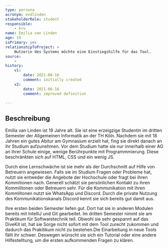 ```yaml
---
type: persona
acronym: evdlinden
stakeholderRole: student
responsible: 
    - kru
name: Emilia van Linden
age: 19
isPrimary: yes
relationshipToProject: >
    Nutzerin des Systems möchte eine Einstiegshilfe für das Tool.
source: 
    - 
history:
    v1:
        date: 2021-06-16
        comment: initially created
    v2:
        date: 2021-06-16
        comment: improved definition

---
```


## Beschreibung

Emilia van Linden ist 19 Jahre alt. Sie ist eine erzeigzige Studentin im dritten Semester der Allgemeinen Informatik an der TH Köln. Nachdem sie mit 18 Jahren ein gutes Abitur am Gymnasium erzielt hat, fing sie direkt danach an ihr Studium aufzunehmen. Vor dem Studium hatte sie nur innerhalb einer AG an ihrer Schule einige, wenige Berührpunkte mit Programmmierung. Diese beschränkten sich auf HTML, CSS und ein wenig JS. 

Durch eine Lernschwäche ist sie mehr als der Durchschnitt auf Hilfe von Betreuern angewiesen. Falls sie im Studium Fragen oder Probleme hat, nutzt sie entweder die Angebote der Hochschule oder fragt bei ihren Kommitionen nach. Generell schätzt sie persönlichen Kontakt zu ihren Kommilitonen oder Betreuern sehr. Für die Kommunikation mit ihren Kommlitonen nutzt sie WhatsApp und Discord. Durch die private Nutzung des Kommunikationskanals Discord kennt sie sich bereits gut damit aus. 

Ihre ersten beiden Semester liefen gut. Dort hat sie in anderen Modulen bereits mit IntelliJ und Git gearbeitet. Im dritten Semester nimmt sie am Praktikum für Softwaretechnik teil. Obwohl sie sehr gespannt auf das DiveKit ist, hat sie Sorge nicht sofort mit dem Tool zurecht zukommen und dadurch das Prakitikum nicht zu bestehen.Die Einarbeitung in neue Tools fällt ihr schwer. Deswegen wünscht sie sich ein Tutorial oder eine andere Hilfestelltung, um die ersten aufkommenden Fragen zu klären. 

